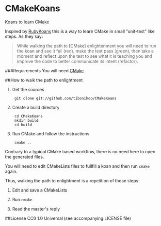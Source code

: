 # CMakeKoans
Koans to learn CMake

Inspired by [RubyKoans](https://github.com/edgecase/ruby_koans) this is a way to learn CMake in small "unit-test" like steps. As they say:

> While walking the path to [CMake] enlightenment you will need to run the koan and see it fail (red), make the test pass (green), then take a moment and reflect upon the test to see what it is teaching you and improve the code to better communicate its intent (refactor).

###Requirements
You will need [CMake](http://cmake.org/).

##How to walk the path to enlightment
1. Get the sources

        git clone git://github.com/tibonihoo/CMakeKoans

2. Create a build directory

        cd CMakeKoans
        mkdir build
        cd build

3. Run CMake and follow the instructions

        cmake ..

Contrary to a typical CMake based workflow, there is no need here to open the generated files.

You will need to edit CMakeLists files to fullfill a koan and then run `cmake` again.

Thus, walking the path to enlightment is a repetition of these steps:

1. Edit and save a CMakeLists

2. Run `cmake`

3. Read the master's reply

##License
CC0 1.0 Universal (see accompanying LICENSE file)
